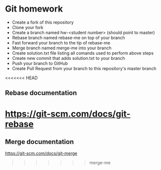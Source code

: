 # Git homework
- Create a fork of this repository
- Clone your fork
- Create a branch named hw-\<student number> (should point to master)
- Rebase branch named rebase-me on top of your branch
- Fast forward your branch to the tip of rebase-me
- Merge branch named merge-me into your branch
- Create solution.txt file listing all comands used to perform above steps
- Create new commit that adds solution.txt to your branch
- Push your branch to GitHub
- Create Pull Request from your branch to this repository's master branch

<<<<<<< HEAD
## Rebase documentation
<https://git-scm.com/docs/git-rebase>
=======
## Merge documentation
<https://git-scm.com/docs/git-merge>
>>>>>>> merge-me
